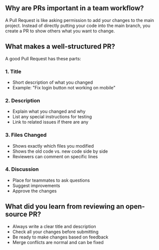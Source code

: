 ## Why are PRs important in a team workflow?

A Pull Request is like asking permission to add your changes to the main project. Instead of directly putting your code into the main branch, you create a PR to show others what you want to change.

## What makes a well-structured PR?

A good Pull Request has these parts:

### 1. Title

- Short description of what you changed
- Example: "Fix login button not working on mobile"

### 2. Description

- Explain what you changed and why
- List any special instructions for testing
- Link to related issues if there are any

### 3. Files Changed

- Shows exactly which files you modified
- Shows the old code vs. new code side by side
- Reviewers can comment on specific lines

### 4. Discussion

- Place for teammates to ask questions
- Suggest improvements
- Approve the changes

## What did you learn from reviewing an open-source PR?

- Always write a clear title and description
- Check all your changes before submitting
- Be ready to make changes based on feedback
- Merge conflicts are normal and can be fixed
